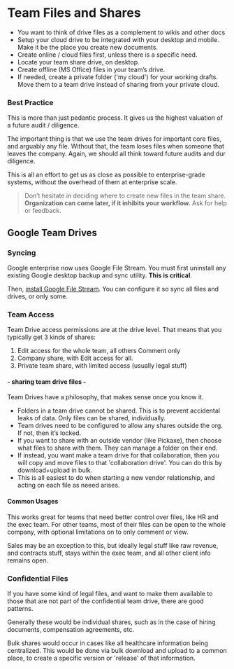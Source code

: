 # Team Files and Shares

* You want to think of drive files as a complement to wikis and other docs
* Setup your cloud drive to be integrated with your desktop and mobile.  Make it be the place you create new documents.
* Create online / cloud files first, unless there is a specific need.
* Locate your team share drive, on desktop.
* Create offline (MS Office) files in your team’s drive.
* If needed, create a private folder ('my cloud') for your working drafts. Move them to a team drive instead of sharing from your private cloud.

### Best Practice
This is more than just pedantic process.  It gives us the highest valuation of a future audit / diligence.

The important thing is that we use the team drives for important core files, and arguably any file.  Without that, the team loses files when someone that leaves the company.  Again, we should all think toward future audits and dur diligence.

This is all an effort to get us as close as possible to enterprise-grade systems, without the overhead of them at enterprise scale.

> Don’t hesitate in deciding where to create new files in the team share. __Organization can come later, if it inhibits your workflow.__  Ask for help or feedback.



## Google Team Drives

### Syncing
Google enterprise now uses Google File Stream.  You must first uninstall any existing Google desktop backup and sync utility.  __This is critical__.

Then, [install Google File Stream](https://support.google.com/a/answer/7491144). You can configure it so sync all files and drives, or only some.

### Team Access

Team Drive access permissions are at the drive level.  That means that you typically get 3 kinds of shares:

1. Edit access for the whole team, all others Comment only
2. Company share, with Edit access for all.
3. Private team share, with limited access (usually legal stuff)

#### - sharing team drive files -

Team Drives have a philosophy, that makes sense once you know it.

* Folders in a team drive cannot be shared.  This is to prevent accidental leaks of data.  Only files can be shared, individually.
* Team drives need to be configured to allow any shares outside the org.  If not, then it’s locked.
* If you want to share with an outside vendor (like Pickaxe), then choose what files to share with them. They can manage a folder on their end.  
* If instead, you want make a team drive for that collaboration, then you will copy and move files to that 'collaboration drive'. You can do this by download+upload in bulk.
* This is all easiest to do when starting a new vendor relationship, and acting on each file as neeed arises.

#### Common Usages

This works great for teams that need better control over files, like HR and the exec team.  For other teams, most of their files can be open to the whole company, with optional limitations on to only comment or view.  

Sales may be an exception to this, but ideally legal stuff like raw revenue, and contracts stuff, stays within the exec team, and all other client info remains open.

### Confidential Files 

If you have some kind of legal files, and want to make them available to those that are not part of the confidential team drive, there are good patterns.

Generally these would be individual shares, such as in the case of hiring documents, compensation agreements, etc.  

Bulk shares would occur in cases like all healthcare information being centralized. This would be done via bulk download and upload to a common place, to create a specific version or 'release' of that information.


